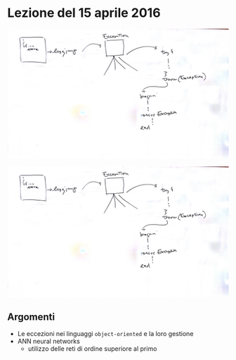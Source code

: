 # Lezione del 15 aprile 2016

![whiteboard](./BN_I_20160415_1.jpg)

![whiteboard](./BN_I_20160415_2.jpg)

## Argomenti

* Le eccezioni nei linguaggi `object-oriented` e la loro gestione
* ANN neural networks
  * utilizzo delle reti di ordine superiore al primo
